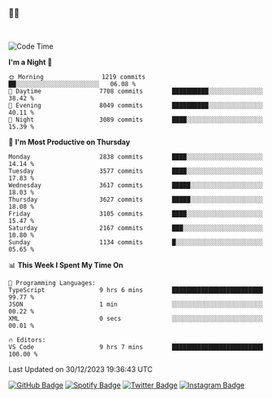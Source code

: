 ### 🤙🍺

<!-- <a href="https://github-readme-stats.vercel.app/api?username=hzak2xx&count_private=true&show_icons=true&theme=dracula">
  <img align="center" src="https://github-readme-stats.vercel.app/api?username=hzak2xx&count_private=true&show_icons=true&theme=dracula" />
</a>
</br> -->
</br>

<!--START_SECTION:waka-->
![Code Time](http://img.shields.io/badge/Code%20Time-2%2C970%20hrs%2017%20mins-blue)

**I'm a Night 🦉** 

```text
🌞 Morning                1219 commits        ██░░░░░░░░░░░░░░░░░░░░░░░   06.08 % 
🌆 Daytime                7708 commits        ██████████░░░░░░░░░░░░░░░   38.42 % 
🌃 Evening                8049 commits        ██████████░░░░░░░░░░░░░░░   40.11 % 
🌙 Night                  3089 commits        ████░░░░░░░░░░░░░░░░░░░░░   15.39 % 
```
📅 **I'm Most Productive on Thursday** 

```text
Monday                   2838 commits        ████░░░░░░░░░░░░░░░░░░░░░   14.14 % 
Tuesday                  3577 commits        ████░░░░░░░░░░░░░░░░░░░░░   17.83 % 
Wednesday                3617 commits        █████░░░░░░░░░░░░░░░░░░░░   18.03 % 
Thursday                 3627 commits        █████░░░░░░░░░░░░░░░░░░░░   18.08 % 
Friday                   3105 commits        ████░░░░░░░░░░░░░░░░░░░░░   15.47 % 
Saturday                 2167 commits        ███░░░░░░░░░░░░░░░░░░░░░░   10.80 % 
Sunday                   1134 commits        █░░░░░░░░░░░░░░░░░░░░░░░░   05.65 % 
```


📊 **This Week I Spent My Time On** 

```text
💬 Programming Languages: 
TypeScript               9 hrs 6 mins        █████████████████████████   99.77 % 
JSON                     1 min               ░░░░░░░░░░░░░░░░░░░░░░░░░   00.22 % 
XML                      0 secs              ░░░░░░░░░░░░░░░░░░░░░░░░░   00.01 % 

🔥 Editors: 
VS Code                  9 hrs 7 mins        █████████████████████████   100.00 % 
```


 Last Updated on 30/12/2023 19:36:43 UTC
<!--END_SECTION:waka-->

[![GitHub Badge](https://img.shields.io/badge/GitHub-100000?style=for-the-badge&logo=github&logoColor=white)](https://github.com/hzak2xx)
[![Spotify Badge](https://img.shields.io/badge/Spotify-1ED760?&style=for-the-badge&logo=spotify&logoColor=white)](https://open.spotify.com/user/uf90s6sbbh75a1mt44clkhkvf)
[![Twitter Badge](https://img.shields.io/badge/Twitter-1DA1F2?style=for-the-badge&logo=twitter&logoColor=white)](https://twitter.com/hzak2xx)
[![Instagram Badge](https://img.shields.io/badge/Instagram-E4405F?style=for-the-badge&logo=instagram&logoColor=white)](https://www.instagram.com/hzak2xx/)
